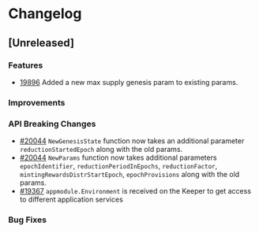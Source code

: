 <!--
Guiding Principles:
Changelogs are for humans, not machines.
There should be an entry for every single version.
The same types of changes should be grouped.
Versions and sections should be linkable.
The latest version comes first.
The release date of each version is displayed.
Mention whether you follow Semantic Versioning.
Usage:
Change log entries are to be added to the Unreleased section under the
appropriate stanza (see below). Each entry should ideally include a tag and
the Github issue reference in the following format:
* (<tag>) [#<issue-number>] Changelog message.
Types of changes (Stanzas):
"Features" for new features.
"Improvements" for changes in existing functionality.
"Deprecated" for soon-to-be removed features.
"Bug Fixes" for any bug fixes.
"API Breaking" for breaking exported APIs used by developers building on SDK.
Ref: https://keepachangelog.com/en/1.0.0/
-->

# Changelog

## [Unreleased]

### Features

* [19896](https://github.com/cosmos/cosmos-sdk/pull/19896) Added a new max supply genesis param to existing params.

### Improvements

### API Breaking Changes

* [#20044](https://github.com/cosmos/cosmos-sdk/pull/20044) `NewGenesisState` function now takes an additional parameter `reductionStartedEpoch` along with the old params.
* [#20044](https://github.com/cosmos/cosmos-sdk/pull/20044) `NewParams` function now takes additional parameters `epochIdentifier`, `reductionPeriodInEpochs`, `reductionFactor`, `mintingRewardsDistrStartEpoch`, `epochProvisions` along with the old params.
* [#19367](https://github.com/cosmos/cosmos-sdk/pull/19398) `appmodule.Environment` is received on the Keeper to get access to different application services

### Bug Fixes
